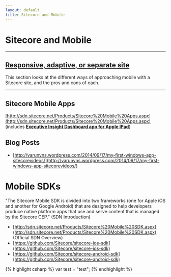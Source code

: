 ```yaml
---
layout: default
title: Sitecore and Mobile
---
```


# Sitecore and  Mobile

---------------------------------------

## [Responsive, adaptive, or separate site](/docs/documentation/Mobile/responsive-adaptive-separate-site/index.html)

This section looks at the different ways of approaching mobile with a Sitecore site, and the pros and cons of each.

---------------------------------------

## Sitecore Mobile Apps

[http://sdn.sitecore.net/Products/Sitecore%20Mobile%20Apps.aspx](http://sdn.sitecore.net/Products/Sitecore%20Mobile%20Apps.aspx) (includes [**Executive Insight Dashboard app for Apple IPad**](http://sdn.sitecore.net/Products/Sitecore%20Mobile%20Apps/Apple%20iOS%20Apps/Executive%20Insight%20Dashboard%20app%20for%20Apple%20iPad.aspx))

## Blog Posts

* [http://varunvns.wordpress.com/2014/09/17/my-first-windows-app-sitecorevideos/](http://varunvns.wordpress.com/2014/09/17/my-first-windows-app-sitecorevideos/)

# Mobile SDKs

"The Sitecore Mobile SDK is divided into two frameworks (one for Apple iOS and another for Google Android) that are designed to help developers produce native platform apps that use and serve content that is managed by the Sitecore CEP." (SDN Introduction)

* [http://sdn.sitecore.net/Products/Sitecore%20Mobile%20SDK.aspx](http://sdn.sitecore.net/Products/Sitecore%20Mobile%20SDK.aspx) (Official SDN Overview)
* [https://github.com/Sitecore/sitecore-ios-sdk](https://github.com/Sitecore/sitecore-ios-sdk)
* [https://github.com/Sitecore/sitecore-android-sdk](https://github.com/Sitecore/sitecore-android-sdk)

{% highlight csharp %}
var test = "test";
{% endhighlight %}
